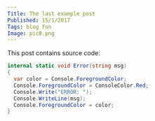 ```yaml
---
Title: The last example post
Published: 15/1/2017
Tags: blog fun
Image: pic0.png
---
```


This post contains source code:

```csharp
internal static void Error(string msg)
{
  var color = Console.ForegroundColor;
  Console.ForegroundColor = ConsoleColor.Red;
  Console.Write("ERROR: ");
  Console.WriteLine(msg);
  Console.ForegroundColor = color;
}
```

